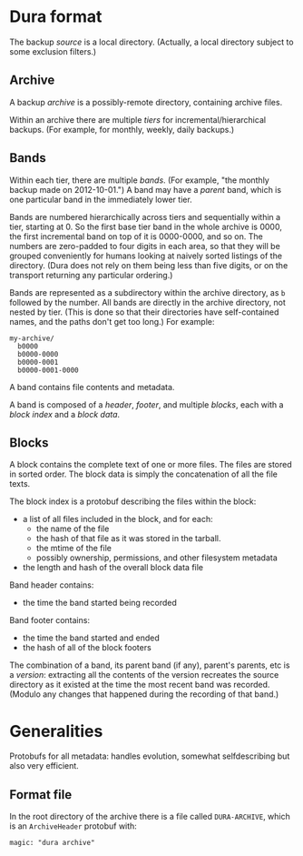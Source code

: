 Dura format
===========

The backup *source* is a local directory.  (Actually, a local directory
subject to some exclusion filters.)

Archive
-------

A backup *archive* is a possibly-remote directory, containing archive
files.

Within an archive there are multiple *tiers* for
incremental/hierarchical backups.  (For example, for monthly, weekly,
daily backups.)

Bands
-----

Within each tier, there are multiple *bands*.  (For example, "the monthly
backup made on 2012-10-01.")  A band may have a *parent* band, which is one
particular band in the immediately lower tier.

Bands are numbered hierarchically across tiers and sequentially within
a tier, starting at 0.  So the first base tier band in the whole archive
is 0000, the first incremental band on top of it is 0000-0000,
and so on.  The numbers are zero-padded to four digits in each
area, so that they will be grouped conveniently for humans looking at
naively sorted listings of the directory.  (Dura does not rely on them
being less than five digits, or on the transport returning any particular
ordering.)

Bands are represented as a subdirectory within the archive directory,
as `b` followed by the number.  All bands are directly in the
archive directory, not nested by tier.  (This is done so that their
directories have self-contained names, and the paths don't get too
long.)  For example:

    my-archive/
      b0000
      b0000-0000
      b0000-0001
      b0000-0001-0000

A band contains file contents and metadata.

A band is composed of a *header*, *footer*, and multiple *blocks*, each
with a *block index* and a *block data*.

Blocks
------

A block contains the complete text of one or more files.  The files are
stored in sorted order.  The block data is simply the concatenation of
all the file texts.

The block index is a protobuf describing the files within the block:

 - a list of all files included in the block, and for each:
   - the name of the file
   - the hash of that file as it was stored in the tarball.
   - the mtime of the file
   - possibly ownership, permissions, and other filesystem metadata
 - the length and hash of the overall block data file

Band header contains:

 - the time the band started being recorded

Band footer contains:

 - the time the band started and ended
 - the hash of all of the block footers

The combination of a band, its parent band (if any), parent's parents, etc
is a *version*: extracting all the contents of the version recreates
the source directory as it existed at the time the most recent band
was recorded.  (Modulo any changes that happened during the recording
of that band.)

Generalities
============

Protobufs for all metadata: handles evolution, somewhat selfdescribing
but also very efficient.

Format file
-----------

In the root directory of the archive there is a file called `DURA-ARCHIVE`,
which is an `ArchiveHeader` protobuf with:

    magic: "dura archive"
